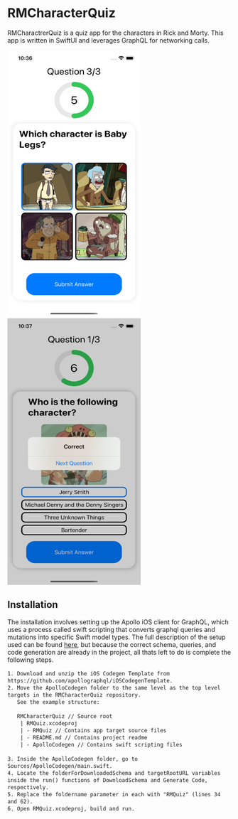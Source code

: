 # RMCharacterQuiz

RMCharactrerQuiz is a quiz app for the characters in Rick and Morty. This app is written in SwiftUI and leverages GraphQL for networking calls. 

<p float="left">
  <img src="https://github.com/talpert022/RMCharacterQuiz/blob/main/Screenshots/screenshot2.png" width="300" height = "600" />
  <img src="https://github.com/talpert022/RMCharacterQuiz/blob/main/Screenshots/screenshot3.png" width="300" height = "600" />
</p>

## Installation 
The installation involves setting up the Apollo iOS client for GraphQL, which uses a process called swift scripting that converts graphql queries and mutations into specific Swift model types. The full description of the setup used can be found [here](https://www.apollographql.com/docs/ios/swift-scripting/), but because the correct schema, queries, and code generation are already in the project, all thats left to do is complete the following steps.

    1. Download and unzip the iOS Codegen Template from https://github.com/apollographql/iOSCodegenTemplate.
    2. Move the ApolloCodegen folder to the same level as the top level targets in the RMCharacterQuiz repository. 
       See the example structure:
       
       RMCharacterQuiz // Source root
        | RMQuiz.xcodeproj
        | - RMQuiz // Contains app target source files
        | - README.md // Contains project readme 
        | - ApolloCodegen // Contains swift scripting files
        
    3. Inside the ApolloCodegen folder, go to Sources/ApolloCodegen/main.swift. 
    4. Locate the folderForDownloadedSchema and targetRootURL variables inside the run() functions of DownloadSchema and Generate Code, respectively. 
    5. Replace the foldername parameter in each with "RMQuiz" (lines 34 and 62).
    6. Open RMQuiz.xcodeproj, build and run.
    
